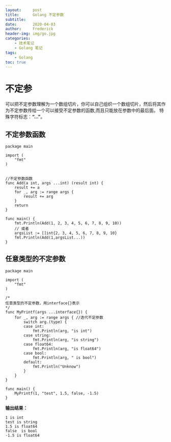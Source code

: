 ```yaml
---
layout:     post
title:      Golang 不定参数
subtitle:   
date:       2020-04-03
author:     Frederick
header-img: img/go.jpg
categories:
    - 技术笔记
    - Golang 笔记
tags:
    - Golang
toc: true
---
```


# 不定参

可以把不定参数理解为一个数组切片，你可以自己组织一个数组切片，然后将其作为不定参数传给一个可以接受不定参数的函数,而且只能放在参数中的最后面。
特殊字符标志：**“...”**。

## 不定参数函数



    package main

    import (
        "fmt"
    )


    //不定参数函数
    func Add(a int, args ...int) (result int) {
        result += a
        for _, arg := range args {
            result += arg
        }
        return
    }

    func main() {
        fmt.Println(Add(1, 2, 3, 4, 5, 6, 7, 8, 9, 10))
        // 或者
        argsList := []int{2, 3, 4, 5, 6, 7, 8, 9, 10}
        fmt.Println(Add(1,argsList...))
    }

## 任意类型的不定参数

    package main
    
    import (
        "fmt"
    )
    
    /*
    任意类型的不定参数，用interface{}表示
    */
    func MyPrintf(args ...interface{}) {
        for _, arg := range args { //迭代不定参数
            switch arg.(type) {
            case int:
                fmt.Println(arg, "is int")
            case string:
                fmt.Println(arg, "is string")
            case float64:
                fmt.Println(arg, "is float64")
            case bool:
                fmt.Println(arg, " is bool")
            default:
                fmt.Println("Unknow")
            }
        }
    }
    
    func main() {
        MyPrintf(1, "test", 1.5, false, -1.5)
    }

**输出结果：**

    1 is int
    test is string
    1.5 is float64
    false  is bool
    -1.5 is float64

